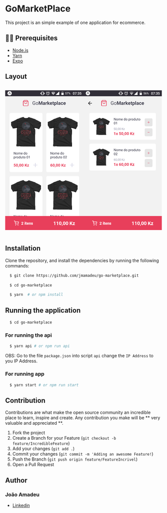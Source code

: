 # GoMarketPlace

This project is an simple example of one application for ecommerce.

## ✋🏻 Prerequisites

- [Node.js](https://nodejs.org/en/)
- [Yarn](https://yarnpkg.com/pt-BR/docs/install)
- [Expo](https://expo.io)

## Layout

<div style="display: flex; justify-content:space-between;">
<p style="text-align: center">
  <img src="./.github/img1.png">
<p>
<p style="text-align: center">
  <img src="./.github/img2.png">
<p>
</div>

## Installation

Clone the repository, and install the dependencies by running the following commands:

```sh
  $ git clone https://github.com/jmamadeu/go-marketplace.git
```

```sh
  $ cd go-marketplace
```

```sh
  $ yarn  # or npm install
```

## Running the application

```sh
  $ cd go-marketplace
```

### For running the api

```sh
  $ yarn api # or npm run api
```

OBS: Go to the file `package.json` into script `api` change the `IP Address` to you IP Address.

### For running app

```sh
  $ yarn start # or npm run start
```

## Contribution

Contributions are what make the open source community an incredible place to learn, inspire and create. Any contribution you make will be ** very valuable and appreciated **.

1. Fork the project
2. Create a Branch for your Feature (`git checkout -b feature/IncredibleFeature`)
3. Add your changes (`git add .`)
4. Commit your changes (`git commit -m 'Adding an awesome Feature!`)
5. Push the Branch (`git push origin feature/FeatureIncrivel`)
6. Open a Pull Request

## Author

### João Amadeu

- [Linkedin](https://www.linkedin.com/in/jo%C3%A3o-amadeu-8812291a5/)
